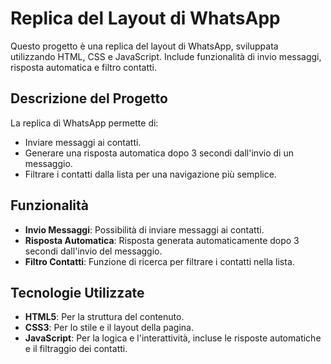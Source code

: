 # Replica del Layout di WhatsApp
Questo progetto è una replica del layout di WhatsApp, sviluppata utilizzando HTML, CSS e JavaScript. Include funzionalità di invio messaggi, risposta automatica e filtro contatti.

## Descrizione del Progetto
La replica di WhatsApp permette di:
- Inviare messaggi ai contatti.
- Generare una risposta automatica dopo 3 secondi dall'invio di un messaggio.
- Filtrare i contatti dalla lista per una navigazione più semplice.

## Funzionalità
- **Invio Messaggi**: Possibilità di inviare messaggi ai contatti.
- **Risposta Automatica**: Risposta generata automaticamente dopo 3 secondi dall'invio del messaggio.
- **Filtro Contatti**: Funzione di ricerca per filtrare i contatti nella lista.

## Tecnologie Utilizzate
- **HTML5**: Per la struttura del contenuto.
- **CSS3**: Per lo stile e il layout della pagina.
- **JavaScript**: Per la logica e l'interattività, incluse le risposte automatiche e il filtraggio dei contatti.
